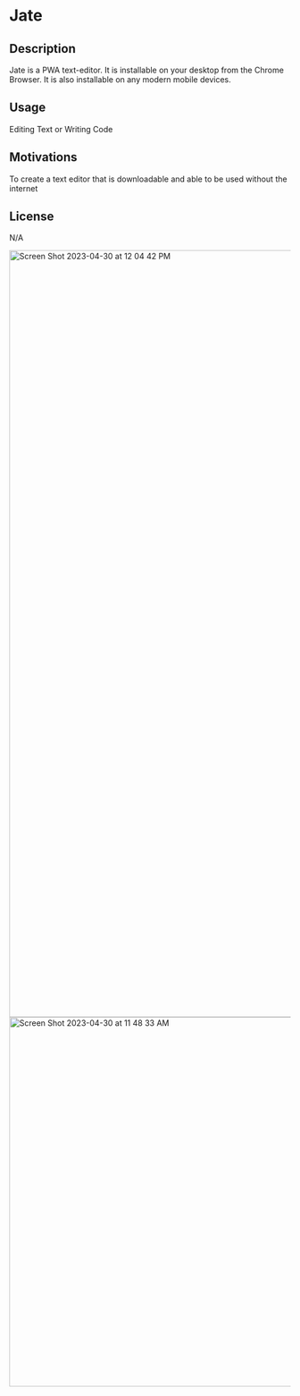 # Jate

## Description

Jate is a PWA text-editor. It is installable on your desktop from the Chrome Browser. It is also installable on any modern mobile devices.



## Usage

Editing Text or Writing Code

## Motivations

To create a text editor that is downloadable and able to be used without the internet

## License
N/A



<img width="1372" alt="Screen Shot 2023-04-30 at 12 04 42 PM" src="https://user-images.githubusercontent.com/119153047/235371602-963760f6-33af-4469-9769-7150858cf320.png">

<img width="661" alt="Screen Shot 2023-04-30 at 11 48 33 AM" src="https://user-images.githubusercontent.com/119153047/235371611-88fe8e3a-ce30-44cd-9c1d-d1fd6de8e922.png">


